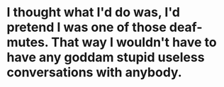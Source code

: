 # I thought what I'd do was, I'd pretend I was one of those deaf-mutes. That way I wouldn't have to have any goddam stupid useless conversations with anybody.
